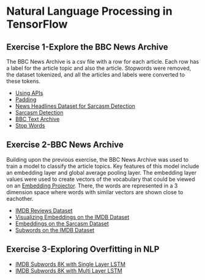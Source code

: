 # Natural Language Processing in TensorFlow  

## Exercise 1-Explore the BBC News Archive  
The BBC News Archive is a csv file with a row for each article.  Each row has a label for the article topic and also the article.  Stopwords were removed, the dataset tokenized, and all the articles and labels were converted to these tokens.  
- [Using APIs](https://github.com/lmoroney/dlaicourse/blob/master/TensorFlow%20In%20Practice/Course%203%20-%20NLP/Course%203%20-%20Week%201%20-%20Lesson%201.ipynb)  
- [Padding](https://github.com/lmoroney/dlaicourse/blob/master/TensorFlow%20In%20Practice/Course%203%20-%20NLP/Course%203%20-%20Week%201%20-%20Lesson%202.ipynb)  
- [News Headlines Dataset for Sarcasm Detection](https://www.kaggle.com/rmisra/news-headlines-dataset-for-sarcasm-detection/home)  
- [Sarcasm Detection](https://github.com/lmoroney/dlaicourse/blob/master/TensorFlow%20In%20Practice/Course%203%20-%20NLP/Course%203%20-%20Week%201%20-%20Lesson%203.ipynb)  
- [BBC Text Archive](http://mlg.ucd.ie/datasets/bbc.html)  
- [Stop Words](https://github.com/Yoast/YoastSEO.js/blob/develop/src/config/stopwords.js)  
## Exercise 2-BBC News Archive  
Building upon the previous exercise, the BBC News Archive was used to train a model to classify the article topics.  Key features of this model include an embedding layer and global average pooling layer.  The embedding layer values were used to create vectors of the vocabulary that could be viewed on an [Embedding Projector](https://projector.tensorflow.org/).  There, the words are represented in a 3 dimension space where words with similar vectors are shown close to eachother.  
- [IMDB Reviews Dataset](http://ai.stanford.edu/~amaas/data/sentiment/)  
- [Visualizing Embeddings on the IMDB Dataset](https://github.com/lmoroney/dlaicourse/blob/master/TensorFlow%20In%20Practice/Course%203%20-%20NLP/Course%203%20-%20Week%202%20-%20Lesson%201.ipynb)  
- [Embeddings on the Sarcasm Dataset](https://github.com/lmoroney/dlaicourse/blob/master/TensorFlow%20In%20Practice/Course%203%20-%20NLP/Course%203%20-%20Week%202%20-%20Lesson%202.ipynb)  
- [Subwords on the IMDB Dataset](https://github.com/lmoroney/dlaicourse/blob/master/TensorFlow%20In%20Practice/Course%203%20-%20NLP/Course%203%20-%20Week%202%20-%20Lesson%203.ipynb)  
## Exercise 3-Exploring Overfitting in NLP  
- [IMDB Subwords 8K with Single Layer LSTM](https://github.com/lmoroney/dlaicourse/blob/master/TensorFlow%20In%20Practice/Course%203%20-%20NLP/Course%203%20-%20Week%203%20-%20Lesson%201a.ipynb)  
- [IMDB Subwords 8K with Multi Layer LSTM](https://github.com/lmoroney/dlaicourse/blob/master/TensorFlow%20In%20Practice/Course%203%20-%20NLP/Course%203%20-%20Week%203%20-%20Lesson%201b.ipynb) 
